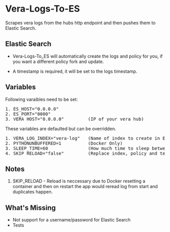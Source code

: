 # Vera-Logs-To-ES
Scrapes vera logs from the hubs http endpoint and then pushes them to Elastic Search.

## Elastic Search
- Vera-Logs-To_ES will automatically create the logs and policy for you, if you want a different policy fork and update.

- A timestamp is required, it will be set to the logs timestamp.

## Variables
Following varaibles need to be set:

<pre>
1. ES_HOST="0.0.0.0"
2. ES_PORT="0000"
3. VERA_HOST="0.0.0.0"         (IP of your vera hub)
</pre>
These variables are defaulted but can be overridden.
<pre>
1. VERA_LOG_INDEX="vera-log"   (Name of index to create in ES)
2. PYTHONUNBUFFERED=1          (Docker Only)
3. SLEEP_TIME=60               (How much time to sleep between log calls)
4. SKIP_RELOAD="false"         (Replace index, policy and template at startup"
</pre>

## Notes
1. SKIP_RELOAD - Reload is neccessary due to Docker resetting a container and then on restart the app would reread log from start and duplicates happen.

## What's Missing
- Not support for a username/password for Elastic Search
- Tests